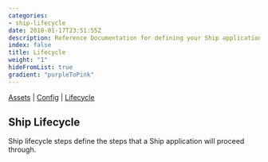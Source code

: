 ```yaml
---
categories:
- ship-lifecycle
date: 2018-01-17T23:51:55Z
description: Reference Documentation for defining your Ship application lifecycle
index: false
title: Lifecycle
weight: "1"
hideFromList: true
gradient: "purpleToPink"
---
```


[Assets](/api/ship-assets/overview) | [Config](/api/ship-config/overview) | [Lifecycle](/api/ship-lifecycle/overview)

## Ship Lifecycle

Ship lifecycle steps define the steps that a Ship application will proceed through.

